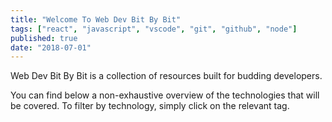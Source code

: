 ```yaml
---
title: "Welcome To Web Dev Bit By Bit"
tags: ["react", "javascript", "vscode", "git", "github", "node"]
published: true
date: "2018-07-01"
---
```


Web Dev Bit By Bit is a collection of resources built for budding developers.

You can find below a non-exhaustive overview of the technologies that will be covered. To filter by technology, simply click on the relevant tag.
